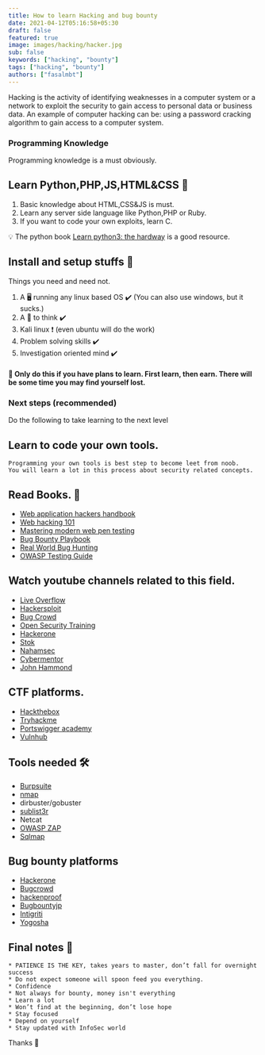 ```yaml
---
title: How to learn Hacking and bug bounty
date: 2021-04-12T05:16:58+05:30
draft: false
featured: true
image: images/hacking/hacker.jpg
sub: false
keywords: ["hacking", "bounty"]
tags: ["hacking", "bounty"]
authors: ["fasalmbt"]
---
```

Hacking is the activity of identifying weaknesses in a computer system or a network to exploit the security to gain access to personal data or business data. An example of computer hacking can be: using a password cracking algorithm to gain access to a computer system.

### Programming Knowledge

Programming knowledge is a must obviously.

## Learn Python,PHP,JS,HTML&CSS 🚀

1. Basic knowledge about HTML,CSS&JS is must.
2. Learn any server side language like Python,PHP or Ruby.
3. If you want to code your own exploits, learn C.

💡 The python book [Learn python3: the hardway](https://www.amazon.in/Learn-Python-Hard-Way-Introduction/dp/0134692888) is a good resource.


## Install and setup stuffs 🚧

Things you need and need not.

1. A 🖥️ running any linux based OS ✔️ (You can also use windows, but it sucks.)
2. A 🧠 to think ✔️
3. Kali linux ❗ (even ubuntu will do the work)
4. Problem solving skills ✔️
5. Investigation oriented mind ✔️


#### 🌝 Only do this if you have plans to learn. First learn, then earn. There will be some time you may find yourself lost.

### Next steps (recommended)
Do the following to take learning to the next level
##  Learn to code your own tools.
```
Programming your own tools is best step to become leet from noob. 
You will learn a lot in this process about security related concepts.
```
## Read Books. 📖

* [Web application hackers handbook](https://www.amazon.com/Web-Application-Hackers-Handbook-Exploiting/dp/1118026470)
* [Web hacking 101](https://www.hackerone.com/blog/Hack-Learn-Earn-with-a-Free-E-Book)
* [Mastering modern web pen testing](https://www.amazon.in/Mastering-Modern-Web-Penetration-Testing/dp/1785284584)
* [Bug Bounty Playbook](https://payhip.com/b/wAoh)
* [Real World Bug Hunting](https://www.amazon.in/Real-World-Bug-Hunting-Field-Hacking-ebook/dp/B072SQZ2LG)
* [OWASP Testing Guide](https://owasp.org/www-project-web-security-testing-guide/)

## Watch youtube channels related to this field.

* [Live Overflow](https://www.youtube.com/channel/UClcE-kVhqyiHCcjYwcpfj9w)
* [Hackersploit](https://www.youtube.com/channel/UC0ZTPkdxlAKf-V33tqXwi3Q/videos)
* [Bug Crowd](https://www.youtube.com/channel/UCo1NHk_bgbAbDBc4JinrXww)
* [Open Security Training](https://www.youtube.com/user/OpenSecurityTraining)
* [Hackerone](https://www.youtube.com/channel/UCsgzmECky2Q9lQMWzDwMhYw)
* [Stok](https://www.youtube.com/channel/UCQN2DsjnYH60SFBIA6IkNwg)
* [Nahamsec](https://www.youtube.com/channel/UCCZDt7MuC3Hzs6IH4xODLBw)
* [Cybermentor](https://www.youtube.com/channel/UC0ArlFuFYMpEewyRBzdLHiw)
* [John Hammond](https://www.youtube.com/channel/UCVeW9qkBjo3zosnqUbG7CFw)

## CTF platforms.

* [Hackthebox](https://www.hackthebox.eu/)
* [Tryhackme](https://tryhackme.com/)
* [Portswigger academy](https://portswigger.net/web-security)
* [Vulnhub](https://www.vulnhub.com/)

## Tools needed 🛠️

* [Burpsuite](https://portswigger.net/burp)
* [nmap](https://nmap.org/)
* dirbuster/gobuster
* [sublist3r](https://github.com/aboul3la/Sublist3r)
* Netcat
* [OWASP ZAP](https://owasp.org/www-project-zap/)
* [Sqlmap](https://github.com/sqlmapproject/sqlmap)

## Bug bounty platforms

* [Hackerone](https://www.hackerone.com/)
* [Bugcrowd](https://www.bugcrowd.com/)
* [hackenproof](https://hackenproof.com/)
* [Bugbountyjp](https://bugbounty.jp/)
* [Intigriti](https://www.intigriti.com/)
* [Yogosha](https://yogosha.com/)

## Final notes 📝
```
* PATIENCE IS THE KEY, takes years to master, don’t fall for overnight success
* Do not expect someone will spoon feed you everything.
* Confidence
* Not always for bounty, money isn't everything
* Learn a lot
* Won’t find at the beginning, don’t lose hope
* Stay focused
* Depend on yourself
* Stay updated with InfoSec world
```

Thanks 🚀
